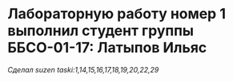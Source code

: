 # Лабораторную работу номер 1 выполнил студент группы ББСО-01-17: Латыпов Ильяс
*Сделал suzen taski:1,14,15,16,17,18,19,20,22,29*
